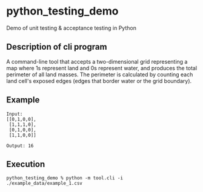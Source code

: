 # python_testing_demo
Demo of unit testing &amp; acceptance testing in Python

## Description of cli program

A command-line tool that accepts a two-dimensional grid representing a map where 1s represent land and 0s represent water, and produces the total perimeter of all land masses. The perimeter is calculated by counting each land cell's exposed edges (edges that border water or the grid boundary).

## Example
```
Input:
[[0,1,0,0],
 [1,1,1,0],
 [0,1,0,0],
 [1,1,0,0]]

Output: 16
```

## Execution

```
python_testing_demo % python -m tool.cli -i ./example_data/example_1.csv
```